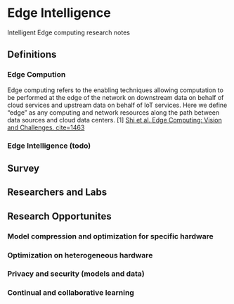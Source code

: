 # Edge Intelligence
Intelligent Edge computing research notes
## Definitions
### Edge Compution
Edge computing refers to the enabling techniques allowing computation to be performed at the edge of the network on downstream data on behalf of cloud services and upstream data on behalf of IoT services. Here we define “edge” as any computing and network resources along the path between data sources and cloud data centers. 
[1] [Shi et al. Edge Computing: Vision and Challenges. cite=1463](https://www.researchgate.net/publication/303890546_Edge_Computing_Vision_and_Challenges) 
### Edge Intelligence (todo)
## Survey
## Researchers and Labs
## Research Opportunites
### Model compression and optimization for specific hardware
### Optimization on heterogeneous hardware
### Privacy and security (models and data)
### Continual and collaborative learning
